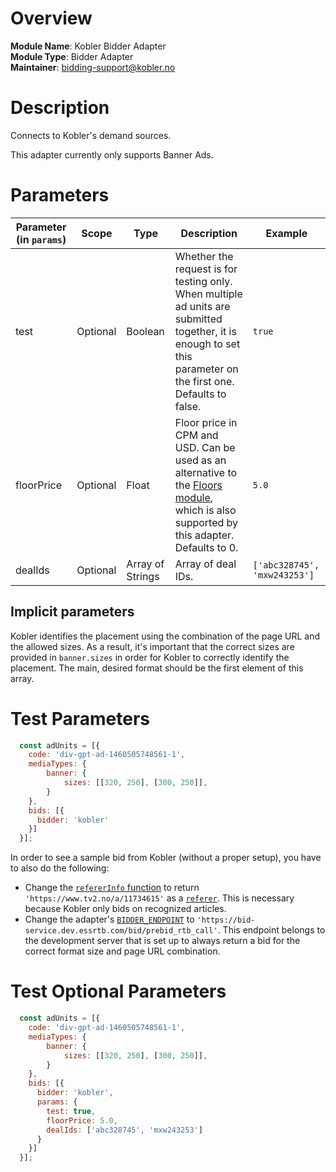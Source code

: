 # Overview

**Module Name**: Kobler Bidder Adapter  
**Module Type**: Bidder Adapter  
**Maintainer**: bidding-support@kobler.no  

# Description

Connects to Kobler's demand sources.

This adapter currently only supports Banner Ads.

# Parameters

| Parameter (in `params`) | Scope | Type | Description | Example |
| --- | --- | --- | --- | --- |
| test | Optional | Boolean | Whether the request is for testing only. When multiple ad units are submitted together, it is enough to set this parameter on the first one. Defaults to false. | `true` |
| floorPrice | Optional | Float | Floor price in CPM and USD. Can be used as an alternative to the [Floors module](https://docs.prebid.org/dev-docs/modules/floors.html), which is also supported by this adapter. Defaults to 0. | `5.0` |
| dealIds | Optional | Array of Strings | Array of deal IDs. | `['abc328745', 'mxw243253']` |

## Implicit parameters

Kobler identifies the placement using the combination of the page URL and the allowed sizes. As a result, it's important that the correct sizes are provided in `banner.sizes` in order for Kobler to correctly identify the placement. The main, desired format should be the first element of this array.

# Test Parameters
```javascript
  const adUnits = [{
    code: 'div-gpt-ad-1460505748561-1',
    mediaTypes: {
        banner: {
            sizes: [[320, 250], [300, 250]],
        }
    },
    bids: [{
      bidder: 'kobler'
    }]
  }];
```

In order to see a sample bid from Kobler (without a proper setup), you have to also do the following:
- Change the [`refererInfo` function](https://github.com/prebid/Prebid.js/blob/master/src/refererDetection.js) to return `'https://www.tv2.no/a/11734615'` as a [`referer`](https://github.com/prebid/Prebid.js/blob/caead3ccccc448e4cd09d074fd9f8833f56fe9b3/src/refererDetection.js#L169). This is necessary because Kobler only bids on recognized articles. 
- Change the adapter's [`BIDDER_ENDPOINT`](https://github.com/prebid/Prebid.js/blob/master/modules/koblerBidAdapter.js#L8) to `'https://bid-service.dev.essrtb.com/bid/prebid_rtb_call'`. This endpoint belongs to the development server that is set up to always return a bid for the correct format size and page URL combination. 

# Test Optional Parameters
```javascript
  const adUnits = [{
    code: 'div-gpt-ad-1460505748561-1',
    mediaTypes: {
        banner: {
            sizes: [[320, 250], [300, 250]],
        }
    },
    bids: [{
      bidder: 'kobler',
      params: {
        test: true,
        floorPrice: 5.0,
        dealIds: ['abc328745', 'mxw243253']
      }
    }]
  }];
```
